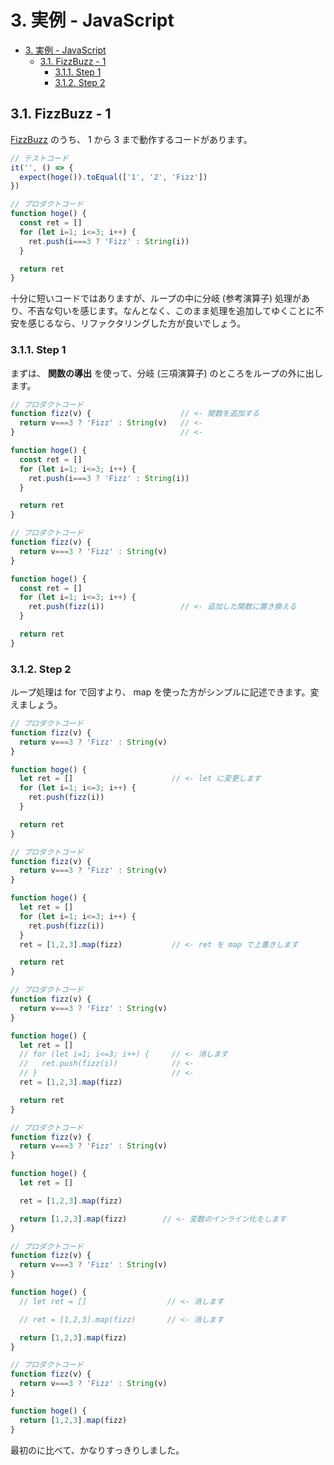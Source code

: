 # 3. 実例 - JavaScript

<!-- TOC -->

- [3. 実例 - JavaScript](#3-実例---javascript)
  - [3.1. FizzBuzz - 1](#31-fizzbuzz---1)
    - [3.1.1. Step 1](#311-step-1)
    - [3.1.2. Step 2](#312-step-2)

<!-- /TOC -->

## 3.1. FizzBuzz - 1

[FizzBuzz](https://ja.wikipedia.org/wiki/Fizz_Buzz) のうち、 1 から 3 まで動作するコードがあります。

```js
// テストコード
it('', () => {
  expect(hoge()).toEqual(['1', '2', 'Fizz'])
})

// プロダクトコード
function hoge() {
  const ret = []
  for (let i=1; i<=3; i++) {
    ret.push(i===3 ? 'Fizz' : String(i))
  }

  return ret
}
```

十分に短いコードではありますが、ループの中に分岐 (参考演算子) 処理があり、不吉な匂いを感じます。なんとなく、このまま処理を追加してゆくことに不安を感じるなら、リファクタリングした方が良いでしょう。

### 3.1.1. Step 1

まずは、 **関数の導出** を使って、分岐 (三項演算子) のところをループの外に出します。

```js
// プロダクトコード
function fizz(v) {                    // <- 関数を追加する
  return v===3 ? 'Fizz' : String(v)   // <-
}                                     // <-

function hoge() {
  const ret = []
  for (let i=1; i<=3; i++) {
    ret.push(i===3 ? 'Fizz' : String(i))
  }

  return ret
}
```

```js
// プロダクトコード
function fizz(v) {
  return v===3 ? 'Fizz' : String(v)
}

function hoge() {
  const ret = []
  for (let i=1; i<=3; i++) {
    ret.push(fizz(i))                 // <- 追加した関数に置き換える
  }

  return ret
}
```

### 3.1.2. Step 2

ループ処理は for で回すより、 map を使った方がシンプルに記述できます。変えましょう。

```js
// プロダクトコード
function fizz(v) {
  return v===3 ? 'Fizz' : String(v)
}

function hoge() {
  let ret = []                      // <- let に変更します
  for (let i=1; i<=3; i++) {
    ret.push(fizz(i))
  }

  return ret
}
```

```js
// プロダクトコード
function fizz(v) {
  return v===3 ? 'Fizz' : String(v)
}

function hoge() {
  let ret = []
  for (let i=1; i<=3; i++) {
    ret.push(fizz(i))
  }
  ret = [1,2,3].map(fizz)           // <- ret を map で上書きします

  return ret
}
```

```js
// プロダクトコード
function fizz(v) {
  return v===3 ? 'Fizz' : String(v)
}

function hoge() {
  let ret = []
  // for (let i=1; i<=3; i++) {     // <- 消します
  //   ret.push(fizz(i))            // <-
  // }                              // <-
  ret = [1,2,3].map(fizz)

  return ret
}
```

```js
// プロダクトコード
function fizz(v) {
  return v===3 ? 'Fizz' : String(v)
}

function hoge() {
  let ret = []

  ret = [1,2,3].map(fizz)

  return [1,2,3].map(fizz)        // <- 変数のインライン化をします
}
```

```js
// プロダクトコード
function fizz(v) {
  return v===3 ? 'Fizz' : String(v)
}

function hoge() {
  // let ret = []                  // <- 消します

  // ret = [1,2,3].map(fizz)       // <- 消します

  return [1,2,3].map(fizz)
}
```

```js
// プロダクトコード
function fizz(v) {
  return v===3 ? 'Fizz' : String(v)
}

function hoge() {
  return [1,2,3].map(fizz)
}
```

最初のに比べて、かなりすっきりしました。
